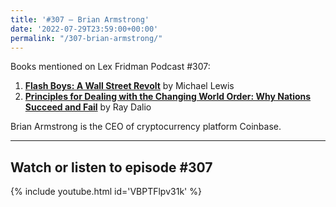```yaml
---
title: '#307 – Brian Armstrong'
date: '2022-07-29T23:59:00+00:00'
permalink: "/307-brian-armstrong/"
---
```


Books mentioned on Lex Fridman Podcast #307:

1. <b><a href="https://amzn.to/3EHFAq1" target="_blank" rel="sponsored noopener noreferrer">Flash Boys: A Wall Street Revolt</a></b> by Michael Lewis
2. <b><a href="https://amzn.to/3Gn9rp7" target="_blank" rel="sponsored noopener noreferrer">Principles for Dealing with the Changing World Order: Why Nations Succeed and Fail</a></b> by Ray Dalio

Brian Armstrong is the CEO of cryptocurrency platform Coinbase.

- - - - - -

## Watch or listen to episode #307

{% include youtube.html id='VBPTFlpv31k' %}